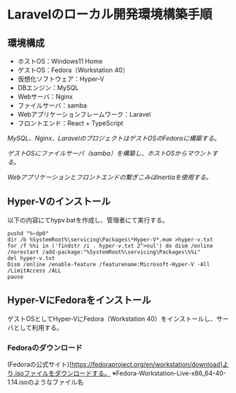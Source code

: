 # Laravelのローカル開発環境構築手順

## 環境構成
+ ホストOS：Windows11 Home
+ ゲストOS：Fedora（Workstation 40）
+ 仮想化ソフトウェア：Hyper-V
+ DBエンジン：MySQL
+ Webサーバ：Nginx
+ ファイルサーバ：samba
+ Webアプリケーションフレームワーク：Laravel
+ フロントエンド：React + TypeScript

*MySQL、Nginx、LaravelのプロジェクトはゲストOSのFedoraに構築する。*

*ゲストOSにファイルサーバ（samba）を構築し、ホストOSからマウントする。*

*Webアプリケーションとフロントエンドの繋ぎこみはInertiaを使用する。*

## Hyper-Vのインストール
以下の内容にてhypv.batを作成し、管理者にて実行する。
```
pushd "%~dp0"
dir /b %SystemRoot%\servicing\Packages\*Hyper-V*.mum >hyper-v.txt
for /f %%i in ('findstr /i . hyper-v.txt 2^>nul') do dism /online /norestart /add-package:"%SystemRoot%\servicing\Packages\%%i"
del hyper-v.txt
Dism /online /enable-feature /featurename:Microsoft-Hyper-V -All /LimitAccess /ALL
pause
```

## Hyper-VにFedoraをインストール
ゲストOSとしてHyper-VにFedora（Workstation 40）をインストールし、サーバとして利用する。

### Fedoraのダウンロード
(Fedoraの公式サイト)[https://fedoraproject.org/en/workstation/download]より.isoファイルをダウンロードする。
※Fedora-Workstation-Live-x86_64-40-1.14.isoのようなファイル名